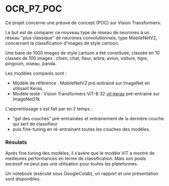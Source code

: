# OCR_P7_POC
Ce projet concerne une preuve de concept (POC) sur Vision Transformers.

Le but est de comparer ce nouveau type de réseau de neurones à un réseau "plus classique" de neurones convolutionnels, type MobileNetV2, concernant la classification d'images de style cartoon.

Une base de 1000 images de style cartoon a été constituée, classée en 10 classes de 100 images : chien, chat, fleur, arbre, avion, voiture, tigre, pingouin, oiseau, panda.

Les modèles comparés sont :
- Modèle de référence : MobileNetV2 pré-entrainé sur ImageNet en utilisant Keras, 
- Modèle testé : Vision Transformers ViT-B 32 [vit-keras](https://github.com/faustomorales/vit-keras) pré-entrainé sur ImageNet21k

L'apprentissage s'est fait par en 2 temps :
- "gel des couches" pré-entrainées et entrainement de la dernière couche qui sert de classifieur
- puis fine-tuning en ré-entrainant toutes les couches des modèles.

### Résulats
Après fine tuning des modèles, il s’avère que le modèle ViT a montré de meilleures performances en terme de classification. Mais son poids excessif ne peut pas une utilisation pour toutes les plateformes.

Un notebook (exécuté sous GoogleColab), un rapport et une présentation sont disponibles.
